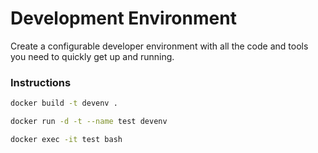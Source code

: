 # Development Environment

Create a configurable developer environment with all the code and tools you need to quickly get up and running.

### Instructions
```sh
docker build -t devenv .
```

```sh
docker run -d -t --name test devenv
```

```sh
docker exec -it test bash
```
